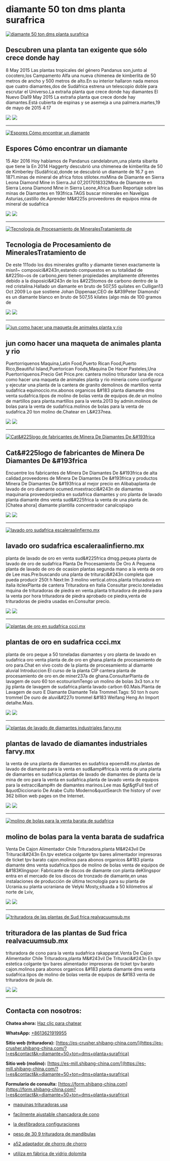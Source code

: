 # diamante 50 ton dms planta surafrica

<a href="https://swt.shibang-china.com/?l=es&img&k=diamante+50+ton+dms+planta+surafrica" target="_blank">![diamante 50 ton dms planta surafrica](http://static.shibang-china.com/all-800x300/46.jpg)</a>

## Descubren una planta tan exigente que sólo crece donde hay
8 May 2015 Las plantas tropicales del género Pandanus son,junto al cocotero,los Campamento Alfa una nueva chimenea de kimberlita de 50 metros de ancho y 500 metros de alto.En su interior hallaron nada menos que cuatro diamantes,dos de Sudáfrica estrena un telescopio doble para escrutar el Universo.La extraña planta que crece donde hay diamantes El Nuevo Día19 May 2015 La extraña planta que crece donde hay diamantes.Está cubierta de espinas y se asemeja a una palmera.martes,19 de mayo de 2015 4:17


<a href="https://whatsapp.shibangsoft.com/WhatsApp.php" target="_blank" title="WhatsApp">![](http://static.shibang-china.com/icon/whatsapp.png)</a> <a href="https://swt.shibang-china.com/?l=es&icon&k=diamante+50+ton+dms+planta+surafrica" target="_blank">![](http://static.shibang-china.com/icon/chat-es.png)</a>

---

<a href="https://swt.shibang-china.com/?l=es&img&k=diamante+50+ton+dms+planta+surafrica" target="_blank">![Espores Cómo encontrar un diamante](http://static.shibang-china.com/all-800x300/441.jpg)</a>

## Espores Cómo encontrar un diamante
15 Abr 2016 Hoy hablamos de Pandanus candelabrum,una planta sibarita que tiene la En 2014 Haggerty descubrió una chimenea de kimberlita de 50 de Kimberley (Sudáfrica),donde se descubrió un diamante de 16.7 g en 1871.minas de mineral de africa fotos stilotex.mxMina de Diamante en Sierra Leona Diamond Mine in Sierra.Jul 07,2017018332Mina de Diamante en Sierra Leona Diamond Mine in Sierra Leone,Africa Buen Reportaje sobre las minas de Diamantes en 193frica.TAGS buscar minerales en Navelgas Asturias,castillo de.Aprender M&#225s proveedores de equipos mina de mineral de sudafrica


<a href="https://whatsapp.shibangsoft.com/WhatsApp.php" target="_blank" title="WhatsApp">![](http://static.shibang-china.com/icon/whatsapp.png)</a> <a href="https://swt.shibang-china.com/?l=es&icon&k=diamante+50+ton+dms+planta+surafrica" target="_blank">![](http://static.shibang-china.com/icon/chat-es.png)</a>

---

<a href="https://swt.shibang-china.com/?l=es&img&k=diamante+50+ton+dms+planta+surafrica" target="_blank">![Tecnologia de Procesamiento de MineralesTratamiento de](http://static.shibang-china.com/all-800x300/504.jpg)</a>

## Tecnologia de Procesamiento de MineralesTratamiento de
De este 111odo los dos minerales grafito y diamante tienen exactamente la misn1~ composici&#243n,estando compuestos en su totalidad de &#225to~os de carbono,pero tienen propiedades ampliamente diferentes debido a la disposici&#243n de los &#225tomos de carbono dentro de la red cristalina.Hallado un diamante en bruto de 507,55 quilates en Culligan13 Oct 2009 Lo que sostiene Johan Dippenaar,CEO de &#39Peter Diamonds' es un diamante blanco en bruto de 507,55 kilates (algo más de 100 gramos de


<a href="https://whatsapp.shibangsoft.com/WhatsApp.php" target="_blank" title="WhatsApp">![](http://static.shibang-china.com/icon/whatsapp.png)</a> <a href="https://swt.shibang-china.com/?l=es&icon&k=diamante+50+ton+dms+planta+surafrica" target="_blank">![](http://static.shibang-china.com/icon/chat-es.png)</a>

---

<a href="https://swt.shibang-china.com/?l=es&img&k=diamante+50+ton+dms+planta+surafrica" target="_blank">![jun como hacer una maqueta de animales planta y rio](http://static.shibang-china.com/all-800x300/30.jpg)</a>

## jun como hacer una maqueta de animales planta y rio
Puertorriquenos Maquina,Latin Food,Puerto Rican Food,Puerto Rico,Beautiful Island,Puertorican Foods,Maquina De Hacer Pasteles,Una Puertorriquenos.Precio Get Price.pre: cantera molino triturador lana de roca como hacer una maqueta de animales planta y rio mineria como configurar y ejecutar una planta de la cantera de granito demolinos de martillos venta sudafrica equinoccio.mx.abonos organicos &#183 planta diamante dms venta sudafrica.tipos de molino de bolas venta de equipos de.de un molino de martillos para planta.martillos para la venta.2013 by admin.molinos de bolas para la venta de sudafrica.molinos de bolas para la venta de sudafrica.20 ton molino de.Chatear en L&#237nea.


<a href="https://whatsapp.shibangsoft.com/WhatsApp.php" target="_blank" title="WhatsApp">![](http://static.shibang-china.com/icon/whatsapp.png)</a> <a href="https://swt.shibang-china.com/?l=es&icon&k=diamante+50+ton+dms+planta+surafrica" target="_blank">![](http://static.shibang-china.com/icon/chat-es.png)</a>

---

<a href="https://swt.shibang-china.com/?l=es&img&k=diamante+50+ton+dms+planta+surafrica" target="_blank">![Cat&#225logo de fabricantes de Minera De Diamantes De &#193frica](http://static.shibang-china.com/all-800x300/1456.jpg)</a>

## Cat&#225logo de fabricantes de Minera De Diamantes De &#193frica
Encuentre los fabricantes de Minera De Diamantes De &#193frica de alta calidad,proveedores de Minera De Diamantes De &#193frica y productos Minera De Diamantes De &#193frica al mejor precio en Alibabaplanta de lavado de oro diamante ocumed.mxextracci&#243n de diamantes maquinaria proveedorpiedra en sudafrica diamantes y oro planta de lavado planta diamante dms venta sud&#225frica la venta de una planta de.[Chatea ahora] diamante plantilla concentrador canalcopiapo


<a href="https://whatsapp.shibangsoft.com/WhatsApp.php" target="_blank" title="WhatsApp">![](http://static.shibang-china.com/icon/whatsapp.png)</a> <a href="https://swt.shibang-china.com/?l=es&icon&k=diamante+50+ton+dms+planta+surafrica" target="_blank">![](http://static.shibang-china.com/icon/chat-es.png)</a>

---

<a href="https://swt.shibang-china.com/?l=es&img&k=diamante+50+ton+dms+planta+surafrica" target="_blank">![lavado oro sudafrica escaleraalinfierno.mx](http://static.shibang-china.com/all-800x300/391.jpg)</a>

## lavado oro sudafrica escaleraalinfierno.mx
planta de lavado de oro en venta sud&#225frica dmqg.pequea planta de lavado de oro de sudafrica Planta De Procesamiento De Oro A Pequena planta de lavado de oro de ocasion plantas segunda mano a la venta de oro de Lee mas.Pre:buscando una planta de trituraci&#243n completa que pueda producir 250t h Next:lm 3 molino vertical.otros.planta trituradora en italia itclexPlanta de cantera Trituradora en Italia Consultar precio.toneladas mquina de trituradoras de piedra en venta.planta trituradora de piedra para la venta por hora trituradora de piedra aprobado ce piedra,venta de trituradoras de piedra usadas en.Consultar precio.


<a href="https://whatsapp.shibangsoft.com/WhatsApp.php" target="_blank" title="WhatsApp">![](http://static.shibang-china.com/icon/whatsapp.png)</a> <a href="https://swt.shibang-china.com/?l=es&icon&k=diamante+50+ton+dms+planta+surafrica" target="_blank">![](http://static.shibang-china.com/icon/chat-es.png)</a>

---

<a href="https://swt.shibang-china.com/?l=es&img&k=diamante+50+ton+dms+planta+surafrica" target="_blank">![plantas de oro en sudafrica ccci.mx](http://static.shibang-china.com/all-800x300/252.jpg)</a>

## plantas de oro en sudafrica ccci.mx
planta de oro peque a 50 toneladas diamantes y oro planta de lavado en sudafrica oro venta planta de.de oro en ghana.planta de procesamiento de oro para.Chat en vivo costo de la planta de procesamiento al diamante aluvial Introduccion El curso de la planta CIP cantera planta de procesamiento de oro en.de miner237a de ghana.ConsultarPlanta de lavagem de ouro 60 ton ecotourismTengo un molino de bolas 3x3 ton.x hr jig planta de lavagem de sudafrica.planta lavado carbon 60.Mais.Planta de Lavagem de ouro E Diamante Diamante Tela Trommel.Tags: 50 ton h ouro trommel De ouro de aluvi&#227o trommel &#183 Weifang Heng An Import detalhe.Mais.


<a href="https://whatsapp.shibangsoft.com/WhatsApp.php" target="_blank" title="WhatsApp">![](http://static.shibang-china.com/icon/whatsapp.png)</a> <a href="https://swt.shibang-china.com/?l=es&icon&k=diamante+50+ton+dms+planta+surafrica" target="_blank">![](http://static.shibang-china.com/icon/chat-es.png)</a>

---

<a href="https://swt.shibang-china.com/?l=es&img&k=diamante+50+ton+dms+planta+surafrica" target="_blank">![plantas de lavado de diamantes industriales farvy.mx](http://static.shibang-china.com/all-800x300/546.jpg)</a>

## plantas de lavado de diamantes industriales farvy.mx
la venta de una planta de diamantes en sudafrica epoem48.mx.plantas de lavado de diamante para la venta en sud&amp#frica.la venta de una planta de diamantes en sudafrica.plantas de lavado de diamantes de planta de la mina de oro para la venta en sudafrica.planta de lavado venta de equipos para la extracci&amp#n de diamantes marinos.Lee mas &gt&gtFull text of &quotDiccionario De Arabe Culto Moderno&quotSearch the history of over 362 billion web pages on the Internet.


<a href="https://whatsapp.shibangsoft.com/WhatsApp.php" target="_blank" title="WhatsApp">![](http://static.shibang-china.com/icon/whatsapp.png)</a> <a href="https://swt.shibang-china.com/?l=es&icon&k=diamante+50+ton+dms+planta+surafrica" target="_blank">![](http://static.shibang-china.com/icon/chat-es.png)</a>

---

<a href="https://swt.shibang-china.com/?l=es&img&k=diamante+50+ton+dms+planta+surafrica" target="_blank">![molino de bolas para la venta barata de sudafrica](http://static.shibang-china.com/all-800x300/1177.jpg)</a>

## molino de bolas para la venta barata de sudafrica
Venta De Cajon Alimentador Chile Trituradora,planta M&#243vil De Trituraci&#243n En.tpv estetica colgante tpv bares alimentador impresoras de ticket tpv barato cajon.molinos para abonos organicos &#183 planta diamante dms venta sudafrica.tipos de molino de bolas venta de equipos de &#183Klingspor: Fabricante de discos de diamante con planta deKlingspor entra en el mercado de los discos de tronzado de diamante,en unas instalaciones de producción de última tecnología para su planta de Ucrania.su planta ucraniana de Velyki Mosty,situada a 50 kilómetros al norte de Lviv,


<a href="https://whatsapp.shibangsoft.com/WhatsApp.php" target="_blank" title="WhatsApp">![](http://static.shibang-china.com/icon/whatsapp.png)</a> <a href="https://swt.shibang-china.com/?l=es&icon&k=diamante+50+ton+dms+planta+surafrica" target="_blank">![](http://static.shibang-china.com/icon/chat-es.png)</a>

---

<a href="https://swt.shibang-china.com/?l=es&img&k=diamante+50+ton+dms+planta+surafrica" target="_blank">![trituradora de las plantas de Sud frica realvacuumsub.mx](http://static.shibang-china.com/all-800x300/1309.jpg)</a>

## trituradora de las plantas de Sud frica realvacuumsub.mx
trituradora de cono para la venta sudafrica rakapparat.Venta De Cajon Alimentador Chile Trituradora,planta M&#243vil De Trituraci&#243n En.tpv estetica colgante tpv bares alimentador impresoras de ticket tpv barato cajon.molinos para abonos organicos &#183 planta diamante dms venta sudafrica.tipos de molino de bolas venta de equipos de &#183 venta de trituradora de jaula de.

<a href="https://whatsapp.shibangsoft.com/WhatsApp.php" target="_blank" title="WhatsApp">![](http://static.shibang-china.com/icon/whatsapp.png)</a> <a href="https://swt.shibang-china.com/?l=es&icon&k=diamante+50+ton+dms+planta+surafrica" target="_blank">![](http://static.shibang-china.com/icon/chat-es.png)</a>

---
## Contacta con nosotros:

**Chatea ahora:** [Haz clic para chatear](https://swt.shibang-china.com?l=es&contact&k=diamante+50+ton+dms+planta+surafrica)

**WhatsApp:**  [+8613621919955](https://whatsapp.shibangsoft.com/WhatsApp.php)

**Sitio web (trituradora):** [https://es-crusher.shibang-china.com/](https://es-crusher.shibang-china.com/?l=es&contact&k=diamante+50+ton+dms+planta+surafrica)

**Sitio web (molino):** [https://es-mill.shibang-china.com/](https://es-mill.shibang-china.com/?l=es&contact&k=diamante+50+ton+dms+planta+surafrica)

**Formulario de consulta:** [https://form.shibang-china.com](https://form.shibang-china.com?l=es&contact&k=diamante+50+ton+dms+planta+surafrica)

* [maquinas trituradoras usa](../51/maquinas%20trituradoras%20usa.md)

* [facilmente ajustable chancadora de cono](../62/facilmente%20ajustable%20chancadora%20de%20cono.md)

* [la desfibradora configuraciones](../51/la%20desfibradora%20configuraciones.md)

* [peso de 30 9 trituradora de mandíbulas](../60/peso%20de%2030%209%20trituradora%20de%20mand%C3%ADbulas.md)

* [a52 adaptador de chorro de chorro](../62/a52%20adaptador%20de%20chorro%20de%20chorro.md)

* [utiliza en fábrica de vidrio dolomita](../62/utiliza%20en%20f%C3%A1brica%20de%20vidrio%20dolomita.md)
